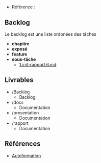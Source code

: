 #  

- Référence :   

 

## Backlog 

Le backlog est une liste ordonées des tâches 

- **chapitre** 
- **exposé** 
- **feature** 
- **sous-tâche** 
  - [1.init-rapport.6.md](./Backlog/sous-tâche/1.init-rapport.6.md) 
## Livrables 

 

- /Backlog 
  - Backlog 
- /docs 
  - Documentation 
- /presentation 
  - Documentation 
- /rapport 
  - Documentation 
## Références 

 

- [Autoformation](#) 

